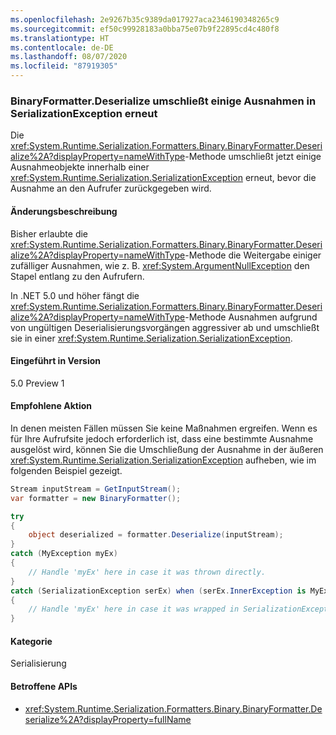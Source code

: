 ```yaml
---
ms.openlocfilehash: 2e9267b35c9389da017927aca2346190348265c9
ms.sourcegitcommit: ef50c99928183a0bba75e07b9f22895cd4c480f8
ms.translationtype: HT
ms.contentlocale: de-DE
ms.lasthandoff: 08/07/2020
ms.locfileid: "87919305"
---
```

### <a name="binaryformatterdeserialize-rewraps-some-exceptions-in-serializationexception"></a>BinaryFormatter.Deserialize umschließt einige Ausnahmen in SerializationException erneut

Die <xref:System.Runtime.Serialization.Formatters.Binary.BinaryFormatter.Deserialize%2A?displayProperty=nameWithType>-Methode umschließt jetzt einige Ausnahmeobjekte innerhalb einer <xref:System.Runtime.Serialization.SerializationException> erneut, bevor die Ausnahme an den Aufrufer zurückgegeben wird.

#### <a name="change-description"></a>Änderungsbeschreibung

Bisher erlaubte die <xref:System.Runtime.Serialization.Formatters.Binary.BinaryFormatter.Deserialize%2A?displayProperty=nameWithType>-Methode die Weitergabe einiger zufälliger Ausnahmen, wie z. B. <xref:System.ArgumentNullException> den Stapel entlang zu den Aufrufern.

In .NET 5.0 und höher fängt die <xref:System.Runtime.Serialization.Formatters.Binary.BinaryFormatter.Deserialize%2A?displayProperty=nameWithType>-Methode Ausnahmen aufgrund von ungültigen Deserialisierungsvorgängen aggressiver ab und umschließt sie in einer <xref:System.Runtime.Serialization.SerializationException>.

#### <a name="version-introduced"></a>Eingeführt in Version

5.0 Preview 1

#### <a name="recommended-action"></a>Empfohlene Aktion

In denen meisten Fällen müssen Sie keine Maßnahmen ergreifen. Wenn es für Ihre Aufrufsite jedoch erforderlich ist, dass eine bestimmte Ausnahme ausgelöst wird, können Sie die Umschließung der Ausnahme in der äußeren <xref:System.Runtime.Serialization.SerializationException> aufheben, wie im folgenden Beispiel gezeigt.

```csharp
Stream inputStream = GetInputStream();
var formatter = new BinaryFormatter();

try
{
    object deserialized = formatter.Deserialize(inputStream);
}
catch (MyException myEx)
{
    // Handle 'myEx' here in case it was thrown directly.
}
catch (SerializationException serEx) when (serEx.InnerException is MyException myEx)
{
    // Handle 'myEx' here in case it was wrapped in SerializationException.
}
```

#### <a name="category"></a>Kategorie

Serialisierung

#### <a name="affected-apis"></a>Betroffene APIs

- <xref:System.Runtime.Serialization.Formatters.Binary.BinaryFormatter.Deserialize%2A?displayProperty=fullName>

<!--

#### Affected APIs

- `Overload:System.Runtime.Serialization.Formatters.Binary.BinaryFormatter.Deserialize`

-->
